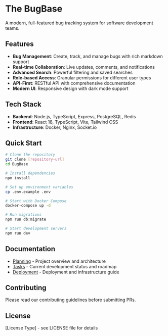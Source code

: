 # The BugBase

A modern, full-featured bug tracking system for software development teams.

## Features

- **Bug Management**: Create, track, and manage bugs with rich markdown support
- **Real-time Collaboration**: Live updates, comments, and notifications
- **Advanced Search**: Powerful filtering and saved searches
- **Role-based Access**: Granular permissions for different user types
- **API-First**: RESTful API with comprehensive documentation
- **Modern UI**: Responsive design with dark mode support

## Tech Stack

- **Backend**: Node.js, TypeScript, Express, PostgreSQL, Redis
- **Frontend**: React 18, TypeScript, Vite, Tailwind CSS
- **Infrastructure**: Docker, Nginx, Socket.io

## Quick Start

```bash
# Clone the repository
git clone [repository-url]
cd BugBase

# Install dependencies
npm install

# Set up environment variables
cp .env.example .env

# Start with Docker Compose
docker-compose up -d

# Run migrations
npm run db:migrate

# Start development servers
npm run dev
```

## Documentation

- [Planning](./PLANNING.md) - Project overview and architecture
- [Tasks](./TASK.md) - Current development status and roadmap
- [Deployment](./DEPLOYMENT.md) - Deployment and infrastructure guide

## Contributing

Please read our contributing guidelines before submitting PRs.

## License

[License Type] - see LICENSE file for details